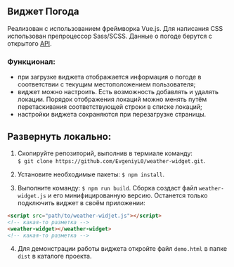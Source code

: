 ## Виджет Погода 
Реализован с использованием фреймворка Vue.js. Для написания CSS использован препроцессор Sass/SCSS. Данные о погоде берутся с открытого [API](https://openweathermap.org/api).  

### Функционал:
- при загрузке виджета отображается информация о погоде в соответствии с текущим местоположением пользователя;
- виджет можно настроить. Есть возможность добавлять и удалять локации. Порядок отображения локаций можно менять путём перетаскивания соответствующей строки в списке локаций;
- настройки виджета сохраняются при перезагрузке страницы.

## Развернуть локально:  
1. Скопируйте репозиторий, выполнив в термиале команду:  
`$ git clone https://github.com/EvgeniyL0/weather-widget.git`.  
  
2. Установите необходимые пакеты: `$ npm install`.  
  
3. Выполните команду: `$ npm run build`. Сборка создаст файл `weather-widget.js` и его минифицированную версию. Останется только подключить виджет в своём приложении:  
```HTML
<script src="path/to/weather-widjet.js"></script>
<!-- какая-то разметка -->
<weather-widget></weather-widget>
<!-- какая-то разметка -->
```

4. Для демонстрации работы виджета откройте файл `demo.html` в папке `dist` в каталоге проекта.  
